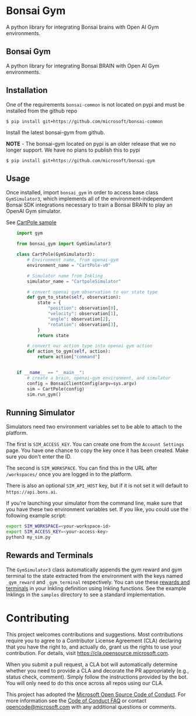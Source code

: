 # Bonsai Gym

A python library for integrating Bonsai brains with Open AI Gym environments.

## Bonsai Gym

A python library for integrating Bonsai BRAIN with Open AI Gym environments.

## Installation

One of the requirements `bonsai-common` is not located on pypi and must be installed from the github repo

`$ pip install git+https://github.com/microsoft/bonsai-common`

Install the latest bonsai-gym from github.

**NOTE** - The bonsai-gym located on pypi is an older release that we no longer support. We have no plans to publish this to pypi

`$ pip install git+https://github.com/microsoft/bonsai-gym`

## Usage

Once installed, import `bonsai_gym` in order to access
base class `GymSimulator3`, which implements all of the
environment-independent Bonsai SDK integrations necessary to
train a Bonsai BRAIN to play an OpenAI Gym simulator.

See [CartPole sample](samples/gym-cartpole-sample/cartpole_simulator.py)

```python
    import gym

    from bonsai_gym import GymSimulator3

    class CartPole(GymSimulator3):
        # Environment name, from openai-gym
        environment_name = "CartPole-v0"

        # Simulator name from Inkling
        simulator_name = "CartpoleSimulator"

        # convert openai gym observation to our state type
        def gym_to_state(self, observation):
            state = {
                "position": observation[0],
                "velocity": observation[1],
                "angle": observation[2],
                "rotation": observation[3],
            }
            return state

        # convert our action type into openai gym action
        def action_to_gym(self, action):
            return action["command"]


    if __name__ == "__main__":
        # create a brain, openai-gym environment, and simulator
        config = BonsaiClientConfig(argv=sys.argv)
        sim = CartPole(config)
        sim.run_gym()
```

## Running Simulator

Simulators need two environment variables set to be able to attach to the platform.

The first is `SIM_ACCESS_KEY`. You can create one from the `Account Settings` page.
You have one chance to copy the key once it has been created. Make sure you don't enter
the ID.

The second is `SIM_WORKSPACE`. You can find this in the URL after `/workspaces/` once
you are logged in to the platform.

There is also an optional `SIM_API_HOST` key, but if it is not set it will default to `https://api.bons.ai`.

If you're launching your simulator from the command line, make sure that you have these two
environment variables set. If you like, you could use the following example script:

```sh
export SIM_WORKSPACE=<your-workspace-id>
export SIM_ACCESS_KEY=<your-access-key>
python3 my_sim.py
```

## Rewards and Terminals

The `GymSimulator3` class automatically appends the gym reward and gym terminal to the state extracted from the environment with the keys named `_gym_reward` and `_gym_terminal` respectively. You can use these [rewards and terminals](https://docs.microsoft.com/en-us/bonsai/inkling/advanced/reward-terminal-functions) in your Inkling definition using Inkling functions. See the example Inklings in the `samples` directory to see a standard implementation.

# Contributing

This project welcomes contributions and suggestions. Most contributions require you to agree to a
Contributor License Agreement (CLA) declaring that you have the right to, and actually do, grant us
the rights to use your contribution. For details, visit https://cla.opensource.microsoft.com.

When you submit a pull request, a CLA bot will automatically determine whether you need to provide
a CLA and decorate the PR appropriately (e.g., status check, comment). Simply follow the instructions
provided by the bot. You will only need to do this once across all repos using our CLA.

This project has adopted the [Microsoft Open Source Code of Conduct](https://opensource.microsoft.com/codeofconduct/).
For more information see the [Code of Conduct FAQ](https://opensource.microsoft.com/codeofconduct/faq/) or
contact [opencode@microsoft.com](mailto:opencode@microsoft.com) with any additional questions or comments.
